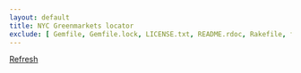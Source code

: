 ```yaml
---
layout: default 
title: NYC Greenmarkets locator
exclude: [ Gemfile, Gemfile.lock, LICENSE.txt, README.rdoc, Rakefile, fixtures, index.md ]
---
```

<script src="fixtures/transformed.json"> </script>
<script src="http://ajax.googleapis.com/ajax/libs/jquery/1.8.1/jquery.min.js"> </script>
<script src="impl.js"> </script>
<script>
window.onload = function() {
	g = Greenmarket(markets,$("#greenmarkets"));
	g.init();
}
</script>
<style>
.adr {
	border: 1px;
	padding: 12px;
}
</style>
<form id="greenmarkets">
<a href="#" class="refresh"> Refresh</a>
</form>
